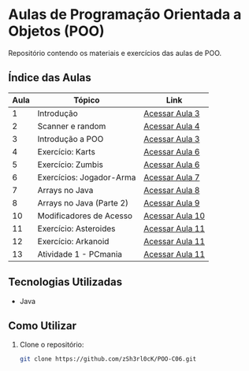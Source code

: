 # Aulas de Programação Orientada a Objetos (POO)

Repositório contendo os materiais e exercícios das aulas de POO.

## Índice das Aulas

| Aula | Tópico | Link |
|------|--------|------|
| 1 | Introdução | [Acessar Aula 3](https://github.com/zSh3rl0cK/POO-C06/tree/main/Aula%203) |
| 2 | Scanner e random| [Acessar Aula 4](https://github.com/zSh3rl0cK/POO-C06/tree/main/Aula%204) |
| 3 | Introdução a POO | [Acessar Aula 3](https://github.com/zSh3rl0cK/POO-C06/tree/main/Aula%205) |
| 4 | Exercício: Karts | [Acessar Aula 6](https://github.com/zSh3rl0cK/POO-C06/tree/main/Aula%206/Aula%206%20-%20Exercicio%20final) |
| 5 | Exercício: Zumbis | [Acessar Aula 6](https://github.com/zSh3rl0cK/POO-C06/tree/main/Aula%206/Aula%206%20-%20exercicio/src) |
| 6 | Exercícios: Jogador-Arma | [Acessar Aula 7](https://github.com/zSh3rl0cK/POO-C06/tree/main/Aula%206/Aula%207) |
| 7 | Arrays no Java | [Acessar Aula 8](https://github.com/zSh3rl0cK/POO-C06/tree/main/Aula%208%20e%209/arrays_aula1) |
| 8 | Arrays no Java (Parte 2) | [Acessar Aula 9](https://github.com/zSh3rl0cK/POO-C06/tree/main/Aula%208%20e%209/arrays_aula2) |
| 10 | Modificadores de Acesso | [Acessar Aula 10](https://github.com/zSh3rl0cK/POO-C06/tree/main/Aula%2010) |
| 11 | Exercício: Asteroides | [Acessar Aula 11](https://github.com/zSh3rl0cK/POO-C06/tree/main/Aula%2011%20-%20ex2) |
| 12 | Exercício: Arkanoid | [Acessar Aula 11](https://github.com/zSh3rl0cK/POO-C06/tree/main/Aula%2011) |
| 13 | Atividade 1 - PCmania | [Acessar Aula 11](https://github.com/zSh3rl0cK/POO-C06/tree/main/Atividade%201%20-%20PCmania) |

## Tecnologias Utilizadas
- Java

## Como Utilizar
1. Clone o repositório:
   ```bash
   git clone https://github.com/zSh3rl0cK/POO-C06.git
